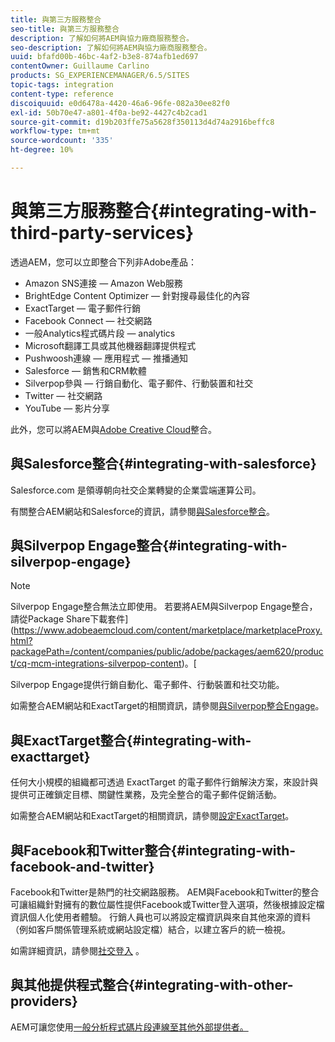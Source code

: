```yaml
---
title: 與第三方服務整合
seo-title: 與第三方服務整合
description: 了解如何將AEM與協力廠商服務整合。
seo-description: 了解如何將AEM與協力廠商服務整合。
uuid: bfafd00b-46bc-4af2-b3e8-874afb1ed697
contentOwner: Guillaume Carlino
products: SG_EXPERIENCEMANAGER/6.5/SITES
topic-tags: integration
content-type: reference
discoiquuid: e0d6478a-4420-46a6-96fe-082a30ee82f0
exl-id: 50b70e47-a801-4f0a-be92-4427c4b2cad1
source-git-commit: d19b203ffe75a5628f350113d4d74a2916beffc8
workflow-type: tm+mt
source-wordcount: '335'
ht-degree: 10%

---
```


# 與第三方服務整合{#integrating-with-third-party-services}

透過AEM，您可以立即整合下列非Adobe產品：

* Amazon SNS連接 — Amazon Web服務
* BrightEdge Content Optimizer — 針對搜尋最佳化的內容
* ExactTarget — 電子郵件行銷
* Facebook Connect — 社交網路
* 一般Analytics程式碼片段 — analytics
* Microsoft翻譯工具或其他機器翻譯提供程式
* Pushwoosh連線 — 應用程式 — 推播通知
* Salesforce — 銷售和CRM軟體
* Silverpop參與 — 行銷自動化、電子郵件、行動裝置和社交
* Twitter — 社交網路
* YouTube — 影片分享

此外，您可以將AEM與[Adobe Creative Cloud](/help/assets/aem-cc-integration-best-practices.md)整合。

## 與Salesforce整合{#integrating-with-salesforce}

Salesforce.com 是領導朝向社交企業轉變的企業雲端運算公司。

有關整合AEM網站和Salesforce的資訊，請參閱[與Salesforce整合](/help/sites-administering/salesforce.md)。

## 與Silverpop Engage整合{#integrating-with-silverpop-engage}

>[!NOTE]
>
>Silverpop Engage整合無法立即使用。 若要將AEM與Silverpop Engage整合，請從Package Share下載套件](https://www.adobeaemcloud.com/content/marketplace/marketplaceProxy.html?packagePath=/content/companies/public/adobe/packages/aem620/product/cq-mcm-integrations-silverpop-content)。[

Silverpop Engage提供行銷自動化、電子郵件、行動裝置和社交功能。

如需整合AEM網站和ExactTarget的相關資訊，請參閱[與Silverpop整合Engage](/help/sites-administering/silverpop.md)。

## 與ExactTarget整合{#integrating-with-exacttarget}

任何大小規模的組織都可透過 ExactTarget 的電子郵件行銷解決方案，來設計與提供可正確鎖定目標、關鍵性業務，及完全整合的電子郵件促銷活動。

如需整合AEM網站和ExactTarget的相關資訊，請參閱[設定ExactTarget](/help/sites-administering/exacttarget.md)。

## 與Facebook和Twitter整合{#integrating-with-facebook-and-twitter}

Facebook和Twitter是熱門的社交網路服務。 AEM與Facebook和Twitter的整合可讓組織針對擁有的數位屬性提供Facebook或Twitter登入選項，然後根據設定檔資訊個人化使用者體驗。 行銷人員也可以將設定檔資訊與來自其他來源的資料（例如客戶關係管理系統或網站設定檔）結合，以建立客戶的統一檢視。

如需詳細資訊，請參閱[社交登入](/help/communities/social-login.md) 。

## 與其他提供程式整合{#integrating-with-other-providers}

AEM可讓您使用[一般分析程式碼片段連線至其他外部提供者。](/help/sites-administering/external-providers.md)

